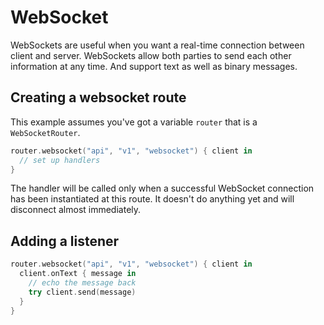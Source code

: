 # WebSocket

WebSockets are useful when you want a real-time connection between client and server. WebSockets allow both parties to send each other information at any time. And support text as well as binary messages.

## Creating a websocket route

This example assumes you've got a variable `router` that is a `WebSocketRouter`.

```swift
router.websocket("api", "v1", "websocket") { client in
  // set up handlers
}
```

The handler will be called only when a successful WebSocket connection has been instantiated at this route. It doesn't do anything yet and will disconnect almost immediately.

## Adding a listener

```swift
router.websocket("api", "v1", "websocket") { client in
  client.onText { message in
    // echo the message back
    try client.send(message)
  }
}
```
